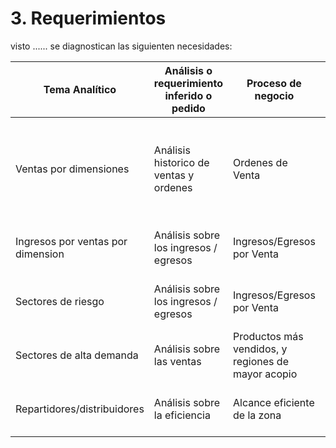 # 3. Requerimientos

visto ...<relleno>... se diagnostican las siguienten necesidades:


| Tema Analítico | Análisis o requerimiento inferido o pedido | Proceso de negocio | Comentarios |
| ------------- | ------------- | ------------ | ------------ |
| Ventas por dimensiones  | Análisis historico de ventas y ordenes  | Ordenes de Venta | Visto el punto, es necesario realizar Por cliente, por país, por región de ventas |
| Ingresos por ventas por dimension  | Análisis sobre los ingresos / egresos  | Ingresos/Egresos por Venta | Por producto, por país, por región |
| Sectores de riesgo | Análisis sobre los ingresos / egresos  | Ingresos/Egresos por Venta | Por producto, por país, por región |
| Sectores de alta demanda | Análisis sobre las ventas  | Productos más vendidos, y regiones de mayor acopio | Por producto, por país, por región |
| Repartidores/distribuidores | Análisis sobre la eficiencia  | Alcance eficiente de la zona | Por producto, por país, por región |

